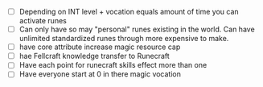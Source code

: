 * [ ] Depending on INT level + vocation equals amount of time you can activate runes
* [ ] Can only have so may "personal" runes existing in the world. Can have unlimited standardized runes through more expensive to make.
* [ ] have core attribute increase magic resource cap
* [ ] hae Fellcraft knowledge transfer to Runecraft
* [ ] Have each point for runecraft skills effect more than one
* [ ] Have everyone start at 0 in there magic vocation
